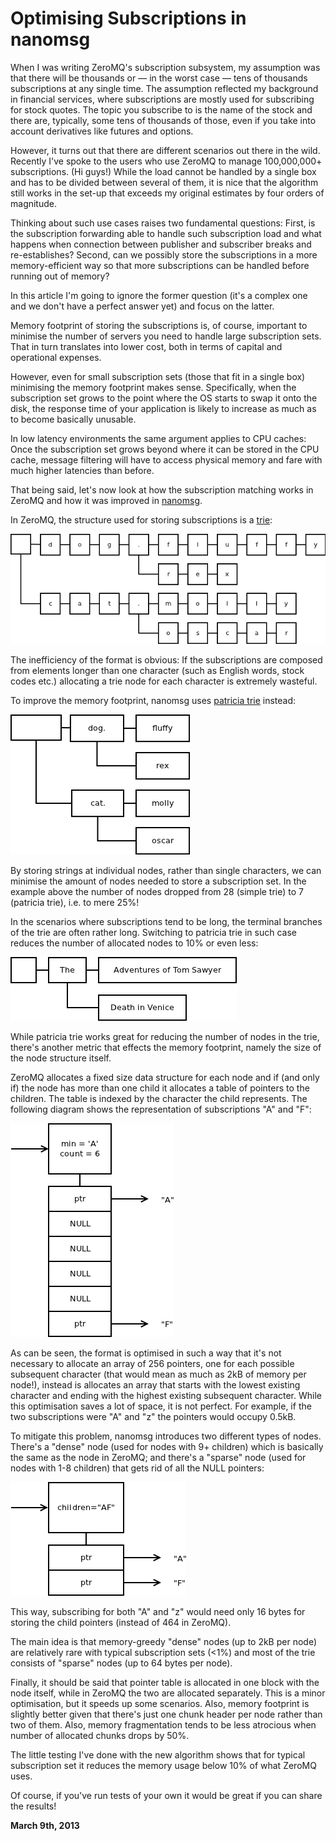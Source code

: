 # Optimising Subscriptions in nanomsg



When I was writing ZeroMQ's subscription subsystem, my assumption was that there will be thousands or — in the worst case — tens of thousands subscriptions at any single time. The assumption reflected my background in financial services, where subscriptions are mostly used for subscribing for stock quotes. The topic you subscribe to is the name of the stock and there are, typically, some tens of thousands of those, even if you take into account derivatives like futures and options.

However, it turns out that there are different scenarios out there in the wild. Recently I've spoke to the users who use ZeroMQ to manage 100,000,000+ subscriptions. (Hi guys!) While the load cannot be handled by a single box and has to be divided between several of them, it is nice that the algorithm still works in the set-up that exceeds my original estimates by four orders of magnitude.

Thinking about such use cases raises two fundamental questions: First, is the subscription forwarding able to handle such subscription load and what happens when connection between publisher and subscriber breaks and re-establishes? Second, can we possibly store the subscriptions in a more memory-efficient way so that more subscriptions can be handled before running out of memory?

In this article I'm going to ignore the former question (it's a complex one and we don't have a perfect answer yet) and focus on the latter.

Memory footprint of storing the subscriptions is, of course, important to minimise the number of servers you need to handle large subscription sets. That in turn translates into lower cost, both in terms of capital and operational expenses.

However, even for small subscription sets (those that fit in a single box) minimising the memory footprint makes sense. Specifically, when the subscription set grows to the point where the OS starts to swap it onto the disk, the response time of your application is likely to increase as much as to become basically unusable.

In low latency environments the same argument applies to CPU caches: Once the subscription set grows beyond where it can be stored in the CPU cache, message filtering will have to access physical memory and fare with much higher latencies than before.

That being said, let's now look at how the subscription matching works in ZeroMQ and how it was improved in [nanomsg](http://www.nanomsg.org).

In ZeroMQ, the structure used for storing subscriptions is a [trie](https://en.wikipedia.org/wiki/Trie):

![](trie1.png)

The inefficiency of the format is obvious: If the subscriptions are composed from elements longer than one character (such as English words, stock codes etc.) allocating a trie node for each character is extremely wasteful.

To improve the memory footprint, nanomsg uses [patricia trie](https://en.wikipedia.org/wiki/Radix_tree) instead:

![](trie2.png)

By storing strings at individual nodes, rather than single characters, we can minimise the amount of nodes needed to store a subscription set. In the example above the number of nodes dropped from 28 (simple trie) to 7 (patricia trie), i.e. to mere 25%!

In the scenarios where subscriptions tend to be long, the terminal branches of the trie are often rather long. Switching to patricia trie in such case reduces the number of allocated nodes to 10% or even less:

![](trie3.png)

While patricia trie works great for reducing the number of nodes in the trie, there's another metric that effects the memory footprint, namely the size of the node structure itself.

ZeroMQ allocates a fixed size data structure for each node and if (and only if) the node has more than one child it allocates a table of pointers to the children. The table is indexed by the character the child represents. The following diagram shows the representation of subscriptions "A" and "F":

![](trie4.png)

As can be seen, the format is optimised in such a way that it's not necessary to allocate an array of 256 pointers, one for each possible subsequent character (that would mean as much as 2kB of memory per node!), instead is allocates an array that starts with the lowest existing character and ending with the highest existing subsequent character. While this optimisation saves a lot of space, it is not perfect. For example, if the two subscriptions were "A" and "z" the pointers would occupy 0.5kB.

To mitigate this problem, nanomsg introduces two different types of nodes. There's a "dense" node (used for nodes with 9+ children) which is basically the same as the node in ZeroMQ; and there's a "sparse" node (used for nodes with 1-8 children) that gets rid of all the NULL pointers:

![](trie5.png)

This way, subscribing for both "A" and "z" would need only 16 bytes for storing the child pointers (instead of 464 in ZeroMQ).

The main idea is that memory-greedy "dense" nodes (up to 2kB per node) are relatively rare with typical subscription sets (<1%) and most of the trie consists of "sparse" nodes (up to 64 bytes per node).

Finally, it should be said that pointer table is allocated in one block with the node itself, while in ZeroMQ the two are allocated separately. This is a minor optimisation, but it speeds up some scenarios. Also, memory footprint is slightly better given that there's just one chunk header per node rather than two of them. Also, memory fragmentation tends to be less atrocious when number of allocated chunks drops by 50%.

The little testing I've done with the new algorithm shows that for typical subscription set it reduces the memory usage below 10% of what ZeroMQ uses.

Of course, if you've run tests of your own it would be great if you can share the results!

**March 9th, 2013**